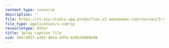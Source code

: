 ```yaml
---
content_type: resource
description: ''
file: https://ol-ocw-studio-app-production.s3.amazonaws.com/courses/3-091sc-introduction-to-solid-state-chemistry-fall-2010/201c202fa292db2addfe83db39889e90_LHRZLeQ2aaM.srt
file_type: application/x-subrip
resourcetype: Other
title: 3play caption file
uid: 201c202f-a292-db2a-ddfe-83db39889e90
---
```

